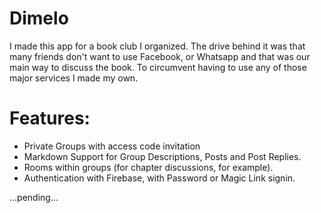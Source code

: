 # Dimelo
I made this app for a book club I organized. The drive behind it was that many friends don't want to use Facebook, or Whatsapp and that was our main way to discuss the book. To circumvent having to use any of those major services I made my own. 

# Features:
- Private Groups with access code invitation
- Markdown Support for Group Descriptions, Posts and Post Replies.
- Rooms within groups (for chapter discussions, for example).
- Authentication with Firebase, with Password or Magic Link signin.

...pending...

